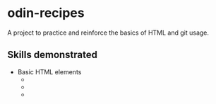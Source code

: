 # odin-recipes
A project to practice and reinforce the basics of HTML and git usage.

## Skills demonstrated
- Basic HTML elements
	- <html>
	- <head>
	- <title>
	- <body>
	- <h1>
	- <a>
	- <img>
- Using git to push the project to GitHub

